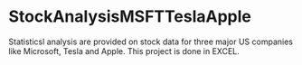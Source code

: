 # StockAnalysisMSFTTeslaApple
Statisticsl analysis are provided on stock data for three major US companies like Microsoft, Tesla and Apple.
This project is done in EXCEL.
 
